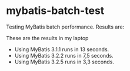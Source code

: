 mybatis-batch-test
==================

Testing MyBatis batch performance. Results are:

These are the results in my laptop
- Using MyBatis 3.1.1 runs in 13 seconds.
- Using MyBatis 3.2.2 runs in 7,5 seconds.
- Using MyBatis 3.2.5 runs in 3,3 seconds.
